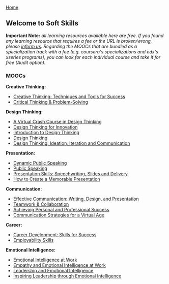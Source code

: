 [Home](index.md)
## Welcome to Soft Skills

**Important Note:** *all learning resources available here are free. If you found any learning resource that requires a fee or the URL is broken/wrong, please [inform us](https://github.com/ayshahrah/seg/issues). Regarding the MOOCs that are bundled as a specialization track with a fee (e.g. coursera's specializations and edx's xseries programs), you can look for each individual course and take it for free (Audit option).*

### MOOCs

**Creative Thinking:**
- [Creative Thinking: Techniques and Tools for Success](https://www.edx.org/course/creative-thinking-techniques-0)
- [Critical Thinking & Problem-Solving](https://www.edx.org/course/critical-thinking-problem-solving-ritx-skills103x)

**Design Thinking:**
- [A Virtual Crash Course in Design Thinking](https://dschool.stanford.edu/resources/a-virtual-crash-course-in-design-thinking)
- [Design Thinking for Innovation](https://www.coursera.org/learn/uva-darden-design-thinking-innovation)
- [Introduction to Design Thinking](https://www.edx.org/course/introduction-design-thinking-microsoft-dev241x-1)
- [Design Thinking](https://www.edx.org/micromasters/design-thinking)
- [Design Thinking: Ideation, Iteration and Communication](https://www.edx.org/course/design-thinking-ideation-iteration-ritx-think503x)

**Presentation:**
- [Dynamic Public Speaking](https://www.coursera.org/specializations/public-speaking)
- [Public Speaking](https://www.edx.org/course/public-speaking-ritx-skills105x-0)
- [Presentation Skills: Speechwriting, Slides and Delivery](https://www.coursera.org/specializations/presentation-skills)
- [How to Create a Memorable Presentation](https://www.soundviewpro.com/online-courses/_/how-to-create-a-memorable-presentation/)

**Communication:**
- [Effective Communication: Writing, Design, and Presentation](https://www.coursera.org/specializations/effective-business-communication)
- [Teamwork & Collaboration](https://www.edx.org/course/teamwork-collaboration-ritx-skills102x-0)
- [Achieving Personal and Professional Success](https://www.coursera.org/specializations/wharton-success)
- [Communication Strategies for a Virtual Age](https://www.coursera.org/learn/communication-strategies-virtual-age)

**Career:**
- [Career Development: Skills for Success](https://www.edx.org/xseries/career-development-skills-success)
- [Employability Skills](https://iversity.org/en/courses/employability-skills-may-2016)

**Emotional Intelligence:**
- [Emotional Intelligence at Work](https://www.futurelearn.com/courses/emotional-intelligence-at-work)
- [Empathy and Emotional Intelligence at Work](https://www.edx.org/course/empathy-emotional-intelligence-work-uc-berkeleyx-gg203x)
- [Leadership and Emotional Intelligence](https://www.coursera.org/learn/emotional-intelligence-in-leadership)
- [Inspiring Leadership through Emotional Intelligence](https://www.coursera.org/learn/emotional-intelligence-leadership)



